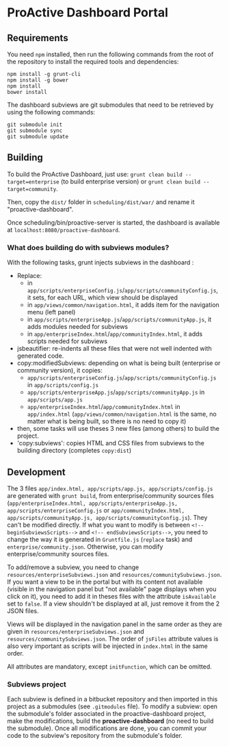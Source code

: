 # ProActive Dashboard Portal

## Requirements

You need `npm` installed, then run the following commands from the root of the repository to install the required tools and dependencies:
```
npm install -g grunt-cli
npm install -g bower
npm install
bower install
```

The dashboard subviews are git submodules that need to be retrieved by using the following commands:
```
git submodule init
git submodule sync
git submodule update
```

## Building

To build the ProActive Dashboard, just use: `grunt clean build --target=enterprise` (to build enterprise version) or `grunt clean build --target=community`.

Then, copy the `dist/` folder in `scheduling/dist/war/` and rename it "proactive-dashboard".

Once scheduling/bin/proactive-server is started, the dashboard is available at `localhost:8080/proactive-dashboard`.

### What does building do with subviews modules?

With the following tasks, grunt injects subviews in the dashboard :
* Replace:  
  * in `app/scripts/enterpriseConfig.js`/`app/scripts/communityConfig.js`, it sets, for each URL, which view should be displayed
  * in `app/views/common/navigation.html`, it adds item for the navigation menu (left panel)
  * in `app/scripts/enterpriseApp.js`/`app/scripts/communityApp.js`, it adds modules needed for subviews
  * in `app/enterpriseIndex.html`/`app/communityIndex.html`, it adds scripts needed for subviews
* jsbeautifier: re-indents all these files that were not well indented with generated code.
* copy:modifiedSubviews: depending on what is being built (enterprise or community version), it copies:
  * `app/scripts/enterpriseConfig.js`/`app/scripts/communityConfig.js` in `app/scripts/config.js` 
  * `app/scripts/enterpriseApp.js`/`app/scripts/communityApp.js` in `app/scripts/app.js` 
  * `app/enterpriseIndex.html`/`app/communityIndex.html` in `app/index.html` 
  (`app/views/common/navigation.html` is the same, no matter what is being built, so there is no need to copy it)
* then, some tasks will use theses 3 new files (among others) to build the project.
* 'copy:subviews': copies HTML and CSS files from subviews to the building directory (completes `copy:dist`)

## Development

The 3 files `app/index.html, app/scripts/app.js, app/scripts/config.js` are generated with `grunt build`, from enterprise/community sources files (`app/enterpriseIndex.html, app/scripts/enterpriseApp.js, app/scripts/enterpriseConfig.js` or `app/communityIndex.html, app/scripts/communityApp.js, app/scripts/communityConfig.js`). They can't be modified directly. If what you want to modify is between `<!-- beginSubviewsScripts-->` and `<!-- endSubviewsScripts-->`, you need to change the way it is generated in `Gruntfile.js` (`replace` task) and `enterprise/community.json`. Otherwise, you can modify enterprise/community sources files.

To add/remove a subview, you need to change `resources/enterpriseSubviews.json` and `resources/communitySubviews.json`. If you want a view to be in the portal but with its content not available (visible in the navigation panel but "not available" page displays when you click on it), you need to add it in theses files with the attribute `isAvailable` set to `false`. If a view shouldn't be displayed at all, just remove it from the 2 JSON files. 

Views will be displayed in the navigation panel in the same order as they are given in `resources/enterpriseSubviews.json` and `resources/communitySubviews.json`. The order of `jsFiles` attribute values is also very important as scripts will be injected in `index.html` in the same order.

All attributes are mandatory, except `initFunction`, which can be omitted.

### Subviews project

Each subview is defined in a bitbucket repository and then imported in this project as a submodules (see `.gitmodules` file).
To modify a subview: open the submodule's folder associated in the proactive-dashboard project, make the modifications, build the **proactive-dashboard** (no need to build the submodule). Once all modifications are done, you can commit your code to the subview's repository from the submodule's folder. 

